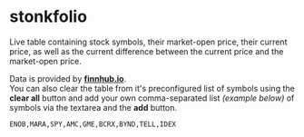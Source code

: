 # stonkfolio
Live table containing stock symbols, their market-open price, their current price, as well as the current difference between the current price and the market-open price.  
  
Data is provided by **[finnhub.io](https://finnhub.io)**.  
You can also clear the table from it's preconfigured list of symbols using the **clear all** button and add your own comma-separated list *(example below)* of symbols via the textarea and the **add** button.  
```sh
ENOB,MARA,SPY,AMC,GME,BCRX,BYND,TELL,IDEX
```  


